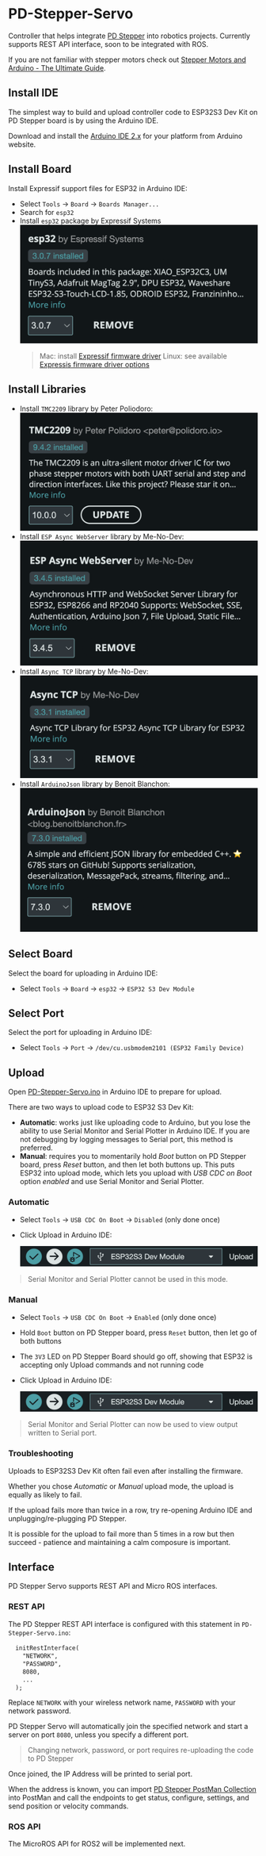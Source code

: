 # PD-Stepper-Servo

Controller that helps integrate [PD Stepper](https://github.com/joshr120/PD-Stepper) into robotics projects. Currently supports REST API interface, soon to be integrated with ROS.

If you are not familiar with stepper motors check out [Stepper Motors and Arduino - The Ultimate Guide](https://www.youtube.com/watch?v=7spK_BkMJys).

## Install IDE

The simplest way to build and upload controller code to ESP32S3 Dev Kit on PD Stepper board is by using the Arduino IDE.

Download and install the [Arduino IDE 2.x](https://www.arduino.cc/en/software) for your platform from Arduino website.

## Install Board

Install Expressif support files for ESP32 in Arduino IDE:

  * Select `Tools` -> `Board` -> `Boards Manager...`
  * Search for `esp32`
  * Install `esp32` package by Expressif Systems
  ![ESP32 Board](./Images/Install-ESP32-Board.png)
    > Mac: install [Expressif firmware driver](https://github.com/WCHSoftGroup/ch34xser_macos)
    > Linux: see available [Expressis firmware driver options](https://github.com/WCHSoftGroup)

## Install Libraries

* Install `TMC2209` library by Peter Poliodoro:
  ![TMC2209](./Images/Install-TMC2209.png)
* Install `ESP Async WebServer` library by Me-No-Dev:
  ![ESP Async WebServer](./Images/Install-ESP-Async-WebServer.png)
* Install `Async TCP` library by Me-No-Dev:
  ![Async TCP](./Images/Install-Async-TCP.png)
* Install `ArduinoJson` library by Benoit Blanchon:
  ![ArduinoJson](./Images/Install-ArduinoJson.png)

## Select Board

Select the board for uploading in Arduino IDE:

* Select `Tools` -> `Board` -> `esp32` -> `ESP32 S3 Dev Module`

## Select Port

Select the port for uploading in Arduino IDE:

* Select `Tools` -> `Port` -> `/dev/cu.usbmodem2101 (ESP32 Family Device)`

## Upload

Open [PD-Stepper-Servo.ino](./PD-Stepper-Servo/PD-Stepper-Servo.ino) in Arduino IDE to prepare for upload.

There are two ways to upload code to ESP32 S3 Dev Kit:

* **Automatic**: works just like uploading code to Arduino, but you lose the ability to use Serial Monitor and Serial Plotter in Arduino IDE. If you are not debugging by logging messages to Serial port, this method is preferred.
* **Manual**: requires you to momentarily hold *Boot* button on PD Stepper board, press *Reset* button, and then let both buttons up. This puts ESP32 into upload mode, which lets you upload with *USB CDC on Boot* option *enabled* and use Serial Monitor and Serial Plotter.

### Automatic

* Select `Tools` -> `USB CDC On Boot` -> `Disabled` (only done once)
* Click Upload in Arduino IDE:

  ![Upload](./Images/Upload.png)

> Serial Monitor and Serial Plotter cannot be used in this mode.

### Manual

* Select `Tools` -> `USB CDC On Boot` -> `Enabled` (only done once)
* Hold `Boot` button on PD Stepper board, press `Reset` button, then let go of both buttons
* The `3V3` LED on PD Stepper Board should go off, showing that ESP32 is accepting only Upload commands and not running code
* Click Upload in Arduino IDE:

  ![Upload](./Images/Upload.png)

> Serial Monitor and Serial Plotter can now be used to view output written to Serial port.

### Troubleshooting

Uploads to ESP32S3 Dev Kit often fail even after installing the firmware.

Whether you chose *Automatic* or *Manual* upload mode, the upload is equally as likely to fail.

If the upload fails more than twice in a row, try re-opening Arduino IDE and unplugging/re-plugging PD Stepper.

It is possible for the upload to fail more than 5 times in a row but then succeed - patience and maintaining a calm composure is important.

## Interface

PD Stepper Servo supports REST API and Micro ROS interfaces.

### REST API

The PD Stepper REST API interface is configured with this statement in `PD-Stepper-Servo.ino`:

```
  initRestInterface(
    "NETWORK",
    "PASSWORD",
    8080,
    ...
  );
```

Replace `NETWORK` with your wireless network name, `PASSWORD` with your network password.

PD Stepper Servo will automatically join the specified network and start a server on port `8080`, unless you specify a different port.

> Changing network, password, or port requires re-uploading the code to PD Stepper

Once joined, the IP Address will be printed to serial port.

When the address is known, you can import [PD Stepper PostMan Collection](./PD-Stepper.postman_collection.json) into PostMan and call the endpoints to get status, configure, settings, and send position or velocity commands.

### ROS API

The MicroROS API for ROS2 will be implemented next.
